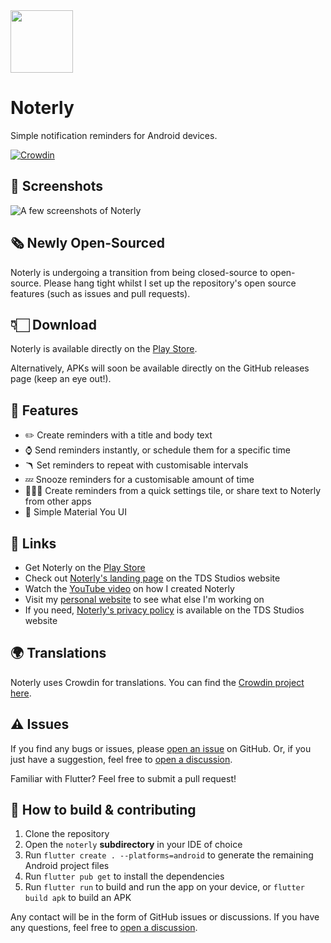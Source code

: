 
<img src="assets/figma/logo_full_circle.svg" width="100">

# Noterly
Simple notification reminders for Android devices.

[![Crowdin](https://badges.crowdin.net/noterly/localized.svg)](https://crowdin.com/project/noterly)


## 📸 Screenshots

![A few screenshots of Noterly](assets/figma/github_readme_showcase.svg)


## 🗞️ Newly Open-Sourced

Noterly is undergoing a transition from being closed-source to open-source. Please hang tight whilst I set up the repository's open source features (such as issues and pull requests).


## 👇🏻 Download

Noterly is available directly on the [Play Store](https://play.google.com/store/apps/details?id=uk.co.tdsstudios.noterly).

Alternatively, APKs will soon be available directly on the GitHub releases page (keep an eye out!).


## 📝 Features

- ✏️ Create reminders with a title and body text
- ⌚ Send reminders instantly, or schedule them for a specific time
- 🪃 Set reminders to repeat with customisable intervals
- 💤 Snooze reminders for a customisable amount of time
- 🏃🏻‍♀️ Create reminders from a quick settings tile, or share text to Noterly from other apps
- 🎨 Simple Material You UI


## 🔗 Links

- Get Noterly on the [Play Store](https://play.google.com/store/apps/details?id=uk.co.tdsstudios.noterly)
- Check out [Noterly's landing page](https://noterly.tdsstudios.co.uk) on the TDS Studios website
- Watch the [YouTube video](https://youtu.be/7qwUOWT9QbA) on how I created Noterly
- Visit my [personal website](https://www.tomchapman.dev) to see what else I'm working on
- If you need, [Noterly's privacy policy](https://www.tdsstudios.co.uk/privacy#noterly) is available on the TDS Studios website


## 🌍 Translations

Noterly uses Crowdin for translations. You can find the [Crowdin project here](https://crowdin.com/project/noterly).


## ⚠️ Issues

If you find any bugs or issues, please [open an issue](https://github.com/tomc128/noterly/issues/new) on GitHub. Or, if you just have a suggestion, feel free to [open a discussion](https://github.com/tomc128/noterly/discussions/new/choose).

Familiar with Flutter? Feel free to submit a pull request!


## 🔨 How to build & contributing

1. Clone the repository
2. Open the `noterly` **subdirectory** in your IDE of choice
3. Run `flutter create . --platforms=android` to generate the remaining Android project files
4. Run `flutter pub get` to install the dependencies
5. Run `flutter run` to build and run the app on your device, or `flutter build apk` to build an APK

Any contact will be in the form of GitHub issues or discussions. If you have any questions, feel free to [open a discussion](https://github.com/tomc128/noterly/discussions/new/choose).